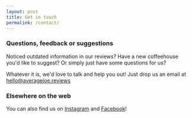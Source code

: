 ```yaml
---
layout: post
title: Get in touch
permalink: /contact/
---
```


### Questions, feedback or suggestions
Noticed outdated information in our reviews? Have a new coffeehouse you'd like to suggest? Or simply just have some questions for us?

Whatever it is, we'd love to talk and help you out! Just drop us an email at <a href="mailto:hello@averagejoe.reviews">hello@averagejoe.reviews</a>

### Elsewhere on the web
You can also find us on <a href="">Instagram</a> and <a href="">Facebook</a>!
